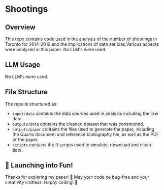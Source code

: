 # Shootings

## Overview

This repo contains code used in the analysis of the number of shootings in Toronto for 2014-2019 and the implications of data set bias.Various aspects were analyzed in this paper. No LLM's were used.

## LLM Usage

No LLM's were used.

## File Structure

The repo is structured as:

-   `input/data` contains the data sources used in analysis including the raw data.
-   `outputs/data` contains the cleaned dataset that was constructed.
-   `outputs/paper` contains the files used to generate the paper, including the Quarto document and reference bibliography file, as well as the PDF of the paper.
-   `scripts` contains the R scripts used to simulate, download and clean data.

## 🚀 Launching into Fun!

Thanks for exploring my paper! 🌈 May your code be bug-free and your creativity limitless. Happy coding! 🚀
